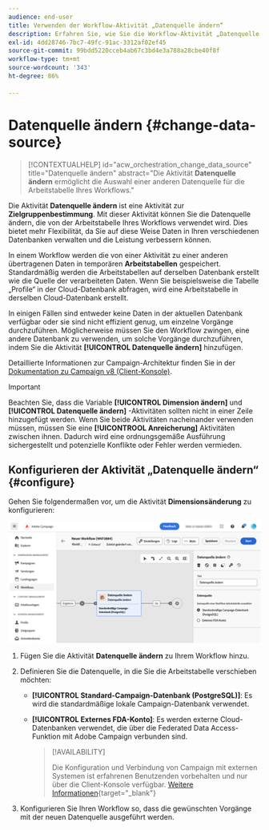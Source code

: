 ```yaml
---
audience: end-user
title: Verwenden der Workflow-Aktivität „Datenquelle ändern“
description: Erfahren Sie, wie Sie die Workflow-Aktivität „Datenquelle ändern“ verwenden.
exl-id: 4dd28746-7bc7-49fc-91ac-3312af02ef45
source-git-commit: 99bdd5220cceb4ab67c3bd4e3a788a28cbe40f8f
workflow-type: tm+mt
source-wordcount: '343'
ht-degree: 86%

---
```


# Datenquelle ändern {#change-data-source}

>[!CONTEXTUALHELP]
>id="acw_orchestration_change_data_source"
>title="Datenquelle ändern"
>abstract="Die Aktivität **Datenquelle ändern** ermöglicht die Auswahl einer anderen Datenquelle für die Arbeitstabelle Ihres Workflows."

Die Aktivität **Datenquelle ändern** ist eine Aktivität zur **Zielgruppenbestimmung**. Mit dieser Aktivität können Sie die Datenquelle ändern, die von der Arbeitstabelle Ihres Workflows verwendet wird. Dies bietet mehr Flexibilität, da Sie auf diese Weise Daten in Ihren verschiedenen Datenbanken verwalten und die Leistung verbessern können.

In einem Workflow werden die von einer Aktivität zu einer anderen übertragenen Daten in temporären **Arbeitstabellen** gespeichert. Standardmäßig werden die Arbeitstabellen auf derselben Datenbank erstellt wie die Quelle der verarbeiteten Daten. Wenn Sie beispielsweise die Tabelle „Profile“ in der Cloud-Datenbank abfragen, wird eine Arbeitstabelle in derselben Cloud-Datenbank erstellt.

In einigen Fällen sind entweder keine Daten in der aktuellen Datenbank verfügbar oder sie sind nicht effizient genug, um einzelne Vorgänge durchzuführen. Möglicherweise müssen Sie den Workflow zwingen, eine andere Datenbank zu verwenden, um solche Vorgänge durchzuführen, indem Sie die Aktivität **[!UICONTROL Datenquelle ändern]** hinzufügen.

Detaillierte Informationen zur Campaign-Architektur finden Sie in der [Dokumentation zu Campaign v8 (Client-Konsole)](https://experienceleague.adobe.com/docs/campaign/campaign-v8/config/architecture/architecture.html?lang=de).

>[!IMPORTANT]
>
>Beachten Sie, dass die Variable **[!UICONTROL Dimension ändern]** und **[!UICONTROL Datenquelle ändern]** -Aktivitäten sollten nicht in einer Zeile hinzugefügt werden. Wenn Sie beide Aktivitäten nacheinander verwenden müssen, müssen Sie eine **[!UICONTROOL Anreicherung]** Aktivitäten zwischen ihnen. Dadurch wird eine ordnungsgemäße Ausführung sichergestellt und potenzielle Konflikte oder Fehler werden vermieden.

<!--

Let's say you want to send to your  VIP customers a unique offer code that they can redeem on your online store. To do this, you need to:

1. Query VIP customers on the "Profiles" table located on the Cloud database,
1. Retrieve an offer code for each targeted profile through API calls,
1. Update each profile with the assigned offer code,
1. Send an email to the profiles with their offer code.

In this situation, it is recommended to execute the offer code assignment operation on the local database, which is better suited for unitary operations. To do this, you need to add a **[!UICONTROL Change data source]** activity before the operation in order to execute it on the Campaign local database.

Before executing the operation, the working table is copied to the local database so that the operation can run there. Once done, the system detects that the profiles that we want to update are on another location. The data is therefore automatically copied back to the Cloud database where the "Profiles" table is located.
-->

## Konfigurieren der Aktivität „Datenquelle ändern“ {#configure}

Gehen Sie folgendermaßen vor, um die Aktivität **Dimensionsänderung** zu konfigurieren:

![](../assets/workflow-change-data-source-add.png)

1. Fügen Sie die Aktivität **Datenquelle ändern** zu Ihrem Workflow hinzu.

1. Definieren Sie die Datenquelle, in die Sie die Arbeitstabelle verschieben möchten:

   * **[!UICONTROL Standard-Campaign-Datenbank (PostgreSQL)]**: Es wird die standardmäßige lokale Campaign-Datenbank verwendet.
   * **[!UICONTROL Externes FDA-Konto]**: Es werden externe Cloud-Datenbanken verwendet, die über die Federated Data Access-Funktion mit Adobe Campaign verbunden sind.

     >[!AVAILABILITY]
     >
     >Die Konfiguration und Verbindung von Campaign mit externen Systemen ist erfahrenen Benutzenden vorbehalten und nur über die Client-Konsole verfügbar. [Weitere Informationen](https://experienceleague.adobe.com/docs/campaign/campaign-v8/connect/fda.html?lang=de){target="_blank"}

1. Konfigurieren Sie Ihren Workflow so, dass die gewünschten Vorgänge mit der neuen Datenquelle ausgeführt werden.

<!--
## Example {#example}

The workflow belows illustrates the use case detailed earlier, i.e. sending VIP customers offer codes that they can redeem on our online store.

-->
